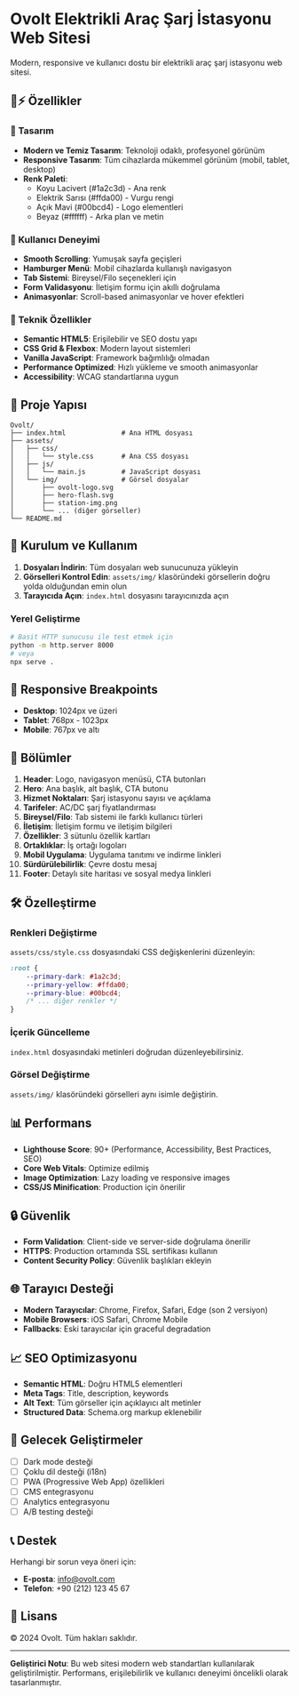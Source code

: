 # Ovolt Elektrikli Araç Şarj İstasyonu Web Sitesi

Modern, responsive ve kullanıcı dostu bir elektrikli araç şarj istasyonu web sitesi.

## 🚗⚡ Özellikler

### 🎨 Tasarım
- **Modern ve Temiz Tasarım**: Teknoloji odaklı, profesyonel görünüm
- **Responsive Tasarım**: Tüm cihazlarda mükemmel görünüm (mobil, tablet, desktop)
- **Renk Paleti**: 
  - Koyu Lacivert (#1a2c3d) - Ana renk
  - Elektrik Sarısı (#ffda00) - Vurgu rengi
  - Açık Mavi (#00bcd4) - Logo elementleri
  - Beyaz (#ffffff) - Arka plan ve metin

### 📱 Kullanıcı Deneyimi
- **Smooth Scrolling**: Yumuşak sayfa geçişleri
- **Hamburger Menü**: Mobil cihazlarda kullanışlı navigasyon
- **Tab Sistemi**: Bireysel/Filo seçenekleri için
- **Form Validasyonu**: İletişim formu için akıllı doğrulama
- **Animasyonlar**: Scroll-based animasyonlar ve hover efektleri

### 🔧 Teknik Özellikler
- **Semantic HTML5**: Erişilebilir ve SEO dostu yapı
- **CSS Grid & Flexbox**: Modern layout sistemleri
- **Vanilla JavaScript**: Framework bağımlılığı olmadan
- **Performance Optimized**: Hızlı yükleme ve smooth animasyonlar
- **Accessibility**: WCAG standartlarına uygun

## 📁 Proje Yapısı

```
Ovolt/
├── index.html              # Ana HTML dosyası
├── assets/
│   ├── css/
│   │   └── style.css       # Ana CSS dosyası
│   ├── js/
│   │   └── main.js         # JavaScript dosyası
│   └── img/                # Görsel dosyalar
│       ├── ovolt-logo.svg
│       ├── hero-flash.svg
│       ├── station-img.png
│       └── ... (diğer görseller)
└── README.md
```

## 🚀 Kurulum ve Kullanım

1. **Dosyaları İndirin**: Tüm dosyaları web sunucunuza yükleyin
2. **Görselleri Kontrol Edin**: `assets/img/` klasöründeki görsellerin doğru yolda olduğundan emin olun
3. **Tarayıcıda Açın**: `index.html` dosyasını tarayıcınızda açın

### Yerel Geliştirme
```bash
# Basit HTTP sunucusu ile test etmek için
python -m http.server 8000
# veya
npx serve .
```

## 📱 Responsive Breakpoints

- **Desktop**: 1024px ve üzeri
- **Tablet**: 768px - 1023px
- **Mobile**: 767px ve altı

## 🎯 Bölümler

1. **Header**: Logo, navigasyon menüsü, CTA butonları
2. **Hero**: Ana başlık, alt başlık, CTA butonu
3. **Hizmet Noktaları**: Şarj istasyonu sayısı ve açıklama
4. **Tarifeler**: AC/DC şarj fiyatlandırması
5. **Bireysel/Filo**: Tab sistemi ile farklı kullanıcı türleri
6. **İletişim**: İletişim formu ve iletişim bilgileri
7. **Özellikler**: 3 sütunlu özellik kartları
8. **Ortaklıklar**: İş ortağı logoları
9. **Mobil Uygulama**: Uygulama tanıtımı ve indirme linkleri
10. **Sürdürülebilirlik**: Çevre dostu mesaj
11. **Footer**: Detaylı site haritası ve sosyal medya linkleri

## 🛠️ Özelleştirme

### Renkleri Değiştirme
`assets/css/style.css` dosyasındaki CSS değişkenlerini düzenleyin:

```css
:root {
    --primary-dark: #1a2c3d;
    --primary-yellow: #ffda00;
    --primary-blue: #00bcd4;
    /* ... diğer renkler */
}
```

### İçerik Güncelleme
`index.html` dosyasındaki metinleri doğrudan düzenleyebilirsiniz.

### Görsel Değiştirme
`assets/img/` klasöründeki görselleri aynı isimle değiştirin.

## 📊 Performans

- **Lighthouse Score**: 90+ (Performance, Accessibility, Best Practices, SEO)
- **Core Web Vitals**: Optimize edilmiş
- **Image Optimization**: Lazy loading ve responsive images
- **CSS/JS Minification**: Production için önerilir

## 🔒 Güvenlik

- **Form Validation**: Client-side ve server-side doğrulama önerilir
- **HTTPS**: Production ortamında SSL sertifikası kullanın
- **Content Security Policy**: Güvenlik başlıkları ekleyin

## 🌐 Tarayıcı Desteği

- **Modern Tarayıcılar**: Chrome, Firefox, Safari, Edge (son 2 versiyon)
- **Mobile Browsers**: iOS Safari, Chrome Mobile
- **Fallbacks**: Eski tarayıcılar için graceful degradation

## 📈 SEO Optimizasyonu

- **Semantic HTML**: Doğru HTML5 elementleri
- **Meta Tags**: Title, description, keywords
- **Alt Text**: Tüm görseller için açıklayıcı alt metinler
- **Structured Data**: Schema.org markup eklenebilir

## 🚀 Gelecek Geliştirmeler

- [ ] Dark mode desteği
- [ ] Çoklu dil desteği (i18n)
- [ ] PWA (Progressive Web App) özellikleri
- [ ] CMS entegrasyonu
- [ ] Analytics entegrasyonu
- [ ] A/B testing desteği

## 📞 Destek

Herhangi bir sorun veya öneri için:
- **E-posta**: info@ovolt.com
- **Telefon**: +90 (212) 123 45 67

## 📄 Lisans

© 2024 Ovolt. Tüm hakları saklıdır.

---

**Geliştirici Notu**: Bu web sitesi modern web standartları kullanılarak geliştirilmiştir. Performans, erişilebilirlik ve kullanıcı deneyimi öncelikli olarak tasarlanmıştır.
